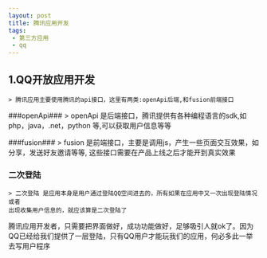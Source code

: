 ```yaml
---
layout: post
title: 腾讯应用开发
tags:
 - 第三方应用
 - qq
--- 
```



## 1.QQ开放应用开发 ##
	> 腾讯应用主要使用腾讯的api接口，这里有两类:openApi后端,和fusion前端接口
	
	
###openApi###
	> openApi 是后端接口，腾讯提供有各种编程语言的sdk,如php，java，.net，python
	等,可以获取用户信息等等

	
###fusion###
    > fusion 是前端接口，主要是调用js，产生一些页面交互效果，如分享，发送好友邀请等等,
	这些接口需要在产品上线之后才能开到真实效果

	
### 二次登陆 ###
	> 二次登陆 是应用本身是用户通过登陆QQ空间进去的，所有如果在应用中又一次出现登陆情况或者
	出现收集用户信息的，就应该算是二次登陆了

	

腾讯应用开发者，只需要把界面做好，成功功能做好，足够吸引人就ok了。因为QQ已经给我们提供了一层登陆，只有QQ用户才能玩我们的应用，何必多此一举去写用户程序



